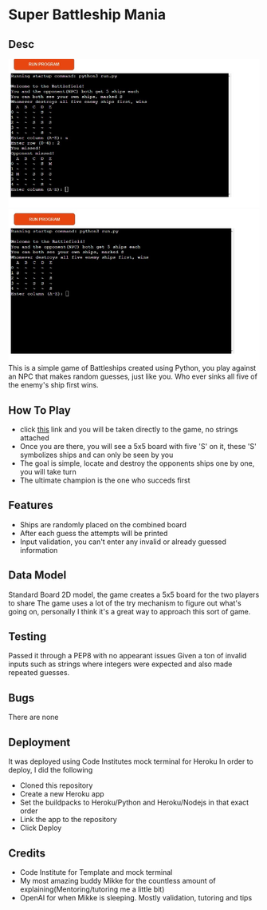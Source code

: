 # Super Battleship Mania

## Desc

![Image](./images/battlefiend.jpg)
![Image-2](./images/maniabattle.jpg)
This is a simple game of Battleships created using Python, you play against an NPC
that makes random guesses, just like you. Who ever sinks all five of the enemy's ship first wins.

## How To Play

- click [this](https://pp-3lucas-ab3a595ba6a2.herokuapp.com/) link and you will be taken directly to the game, no strings attached
- Once you are there, you will see a 5x5 board with five 'S' on it, these 'S' symbolizes ships and can only be seen by you
- The goal is simple, locate and destroy the opponents ships one by one, you will take turn
- The ultimate champion is the one who succeds first

## Features

- Ships are randomly placed on the combined board
- After each guess the attempts will be printed
- Input validation, you can't enter any invalid or already guessed information

## Data Model

Standard Board 2D model, the game creates a 5x5 board for the two players to share
The game uses a lot of the try mechanism to figure out what's going on, personally I think
it's a great way to approach this sort of game.

## Testing

Passed it through a PEP8 with no appearant issues
Given a ton of invalid inputs such as strings where integers were expected
and also made repeated guesses.

## Bugs

There are none

## Deployment

It was deployed using Code Institutes mock terminal for Heroku
In order to deploy, I did the following

- Cloned this repository
- Create a new Heroku app
- Set the buildpacks to Heroku/Python and Heroku/Nodejs in that exact order
- Link the app to the repository
- Click Deploy

## Credits

- Code Institute for Template and mock terminal
- My most amazing buddy Mikke for the countless amount of explaining(Mentoring/tutoring me a little bit)
- OpenAI for when Mikke is sleeping. Mostly validation, tutoring and tips
